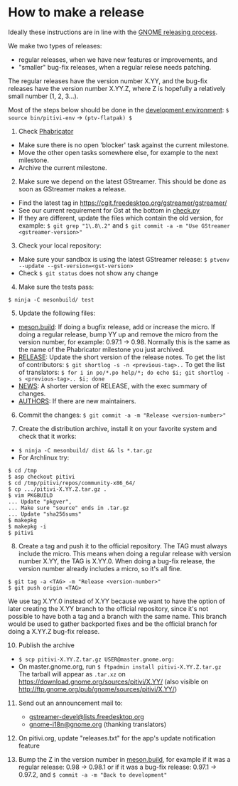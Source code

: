 # How to make a release

Ideally these instructions are in line with the [GNOME releasing process](https://live.gnome.org/MaintainersCorner/Releasing).

We make two types of releases:
- regular releases, when we have new features or improvements, and
- "smaller" bug-fix releases, when a regular relese needs patching.

The regular releases have the version number X.YY, and the bug-fix
releases have the version number X.YY.Z, where Z is hopefully a relatively small
number (1, 2, 3...).

Most of the steps below should be done in the [development environment](HACKING.md): `$ source bin/pitivi-env` -> `(ptv-flatpak) $`

 1. Check [Phabricator](https://phabricator.freedesktop.org/tag/pitivi/)
   * Make sure there is no open 'blocker' task against the current milestone.
   * Move the other open tasks somewhere else, for example to the next milestone.
   * Archive the current milestone.

 2. Make sure we depend on the latest GStreamer. This should be done as soon as GStreamer makes a release.
   * Find the latest tag in https://cgit.freedesktop.org/gstreamer/gstreamer/
   * See our current requirement for Gst at the bottom in [check.py](../pitivi/check.py)
   * If they are different, update the files which contain the old version, for example: `$ git grep "1\.8\.2"` and `$ git commit -a -m "Use GStreamer <gstreamer-version>"`

 3. Check your local repository:
   * Make sure your sandbox is using the latest GStreamer release: `$ ptvenv --update --gst-version=<gst-version>`
   * Check `$ git status` does not show any change

 4. Make sure the tests pass:
  ```
  $ ninja -C mesonbuild/ test
  ```
 <!-- * `$ make validate` FIXME! -->

 5. Update the following files:
   * [meson.build](../meson.build):
If doing a bugfix release, add or increase the micro.
If doing a regular release, bump YY up and remove the micro from
the version number, for example: 0.97.1 -> 0.98. Normally this is the
same as the name of the Phabricator milestone you just archived.
   * [RELEASE](../RELEASE):
Update the short version of the release notes.
To get the list of contributors: `$ git shortlog -s -n <previous-tag>..`
To get the list of translators: `$ for i in po/*.po help/*; do echo $i; git shortlog -s <previous-tag>.. $i; done`
   * [NEWS](../NEWS):
A shorter version of RELEASE, with the exec summary of changes.
   * [AUTHORS](../AUTHORS):
If there are new maintainers.

 6. Commit the changes: `$ git commit -a -m "Release <version-number>"`

 7. Create the distribution archive, install it on your favorite system and check that it works:
   * `$ ninja -C mesonbuild/ dist && ls *.tar.gz`
   * For Archlinux try:
 ```
 $ cd /tmp
 $ asp checkout pitivi
 $ cd /tmp/pitivi/repos/community-x86_64/
 $ cp .../pitivi-X.YY.Z.tar.gz .
 $ vim PKGBUILD
 ... Update "pkgver",
 ... Make sure "source" ends in .tar.gz
 ... Update "sha256sums"
 $ makepkg
 $ makepkg -i
 $ pitivi
 ```

 8. Create a tag and push it to the official repository. The TAG must always include the micro. This means when doing a regular release with version number X.YY, the TAG is X.YY.0. When doing a bug-fix release, the version number already includes a micro, so it's all fine.
   ```
   $ git tag -a <TAG> -m "Release <version-number>"
   $ git push origin <TAG>
   ```
   We use tag X.YY.0 instead of X.YY because we want to have the option of later creating the X.YY branch to the official repository, since it's not possible to have both a tag and a branch with the same name. This branch would be used to gather backported fixes and be the official branch for doing a X.YY.Z bug-fix release.

 10. Publish the archive
   * `$ scp pitivi-X.YY.Z.tar.gz USER@master.gnome.org:`
   * On master.gnome.org, run `$ ftpadmin install pitivi-X.YY.Z.tar.gz`
     The tarball will appear as `.tar.xz` on https://download.gnome.org/sources/pitivi/X.YY/ (also visible on http://ftp.gnome.org/pub/gnome/sources/pitivi/X.YY/)

 11. Send out an announcement mail to:
     * gstreamer-devel@lists.freedesktop.org
     * gnome-i18n@gnome.org (thanking translators)

 12. On pitivi.org, update "releases.txt" for the app's update notification feature

 13. Bump the Z in the version number in [meson.build](../meson.build), for example if it was a regular release: 0.98 -> 0.98.1 or if it was a bug-fix release: 0.97.1 -> 0.97.2, and `$ commit -a -m "Back to development"`
